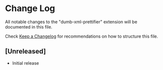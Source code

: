 # Change Log

All notable changes to the "dumb-xml-prettifier" extension will be documented in this file.

Check [Keep a Changelog](http://keepachangelog.com/) for recommendations on how to structure this file.

## [Unreleased]

- Initial release